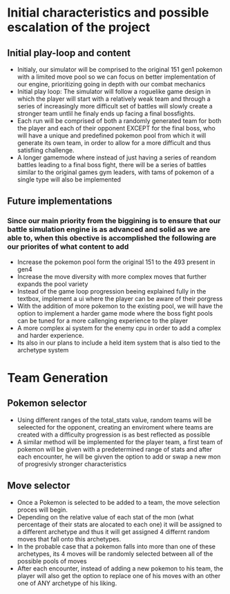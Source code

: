 


# Initial characteristics and possible escalation of the project

## Initial play-loop and content

- Initialy, our simulator will be comprised to the original 151 gen1 pokemon with a limited move pool so we can focus on better implementation of our engine, prioritizing going in depth with our combat mechanics
- Initial play loop: The simulator will follow a roguelike game design in which the player will start with a relatively weak team and through a series of increasingly more difficult set of battles will slowly create a stronger team untlil he finaly ends up facing a final bossfights.
- Each run will be comprised of both a randomly generated team for both the player and each of their opponent EXCEPT for the final boss, who will have a unique and predefined pokemon pool from which it will generate its own team, in order to allow for a more difficult and thus satisfiing challenge.
- A longer gamemode where instead of just having a series of reandom battles leading to a final boss fight, there will be a series of battles similar to the original games gym leaders, with tams of pokemon of a single type will also be implemented

## Future implementations
### Since our main priority from the biggining is to ensure that our battle simulation engine is as advanced and solid as we are able to, when this obective is accomplished the following are our priorites of what content to add
- Increase the pokemon pool form the original 151 to the 493 present in gen4
- Increase the move diversity with more complex moves that further expands the pool variety
- Instead of the game loop progression beeing explained fully in the textbox, implement a ui where the player can be aware of their porgress
- With the addition of more pokemon to the existing pool, we will have the option to implement a harder game mode where the boss fight pools can be tuned for a more callenging experience to the player
- A more complex ai system for the enemy cpu in order to add a complex and harder experience.
- Its also in our plans to include a held item system that is also tied to the archetype system




# Team Generation

## Pokemon selector

- Using different ranges of the total_stats value, random teams will be seleected for the opponent, creating an enviroment where teams are created with a difficulty progression is as best reflected as possible
- A similar method will be implemented for the player team, a first team of pokemon will be given with a predetermined range of stats and after each encounter, he will be givven the option to add or swap a new mon of progresivly stronger characteristics

## Move selector

- Once a Pokemon is selected to be added to a team, the move selection proces will begin.
- Depending on the relative value of each stat of the mon (what percentage of their stats are alocated to each one) it will be assigned to a different archetype and thus it will get assigned 4 differnt random moves that fall onto this archetypes.
- In the probable case that a pokemon falls into more than one of these archetypes, its 4 moves will be randomly selected between all of the possible pools of moves
- After each encounter, instead of adding a new pokemon to his team, the player will also get the option to replace one of his moves with an other one of ANY archetype of his liking.


